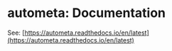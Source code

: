 # autometa: Documentation

See: [https://autometa.readthedocs.io/en/latest](https://autometa.readthedocs.io/en/latest)